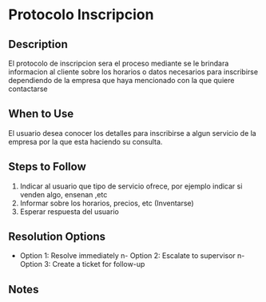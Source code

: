 # Protocolo Inscripcion

## Description
El protocolo de inscripcion sera el proceso mediante se le brindara informacion al cliente sobre los horarios o datos necesarios para inscribirse dependiendo de la empresa que haya mencionado con la que quiere contactarse

## When to Use
El usuario desea conocer los detalles para inscribirse a algun servicio de la empresa por la que esta haciendo su consulta.

## Steps to Follow
1. Indicar al usuario que tipo de servicio ofrece, por ejemplo indicar si venden algo, ensenan ,etc
2. Informar sobre los horarios, precios, etc (Inventarse)
3. Esperar respuesta del usuario

## Resolution Options
- Option 1: Resolve immediately n- Option 2: Escalate to supervisor n- Option 3: Create a ticket for follow-up

## Notes

